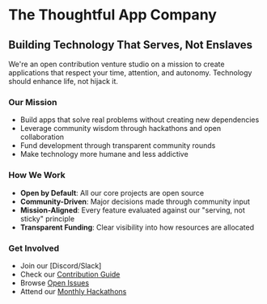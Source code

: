 # The Thoughtful App Company

## Building Technology That Serves, Not Enslaves

We're an open contribution venture studio on a mission to create applications that respect your time, attention, and autonomy. Technology should enhance life, not hijack it.

### Our Mission
- Build apps that solve real problems without creating new dependencies
- Leverage community wisdom through hackathons and open collaboration
- Fund development through transparent community rounds
- Make technology more humane and less addictive

### How We Work
- **Open by Default**: All our core projects are open source
- **Community-Driven**: Major decisions made through community input
- **Mission-Aligned**: Every feature evaluated against our "serving, not sticky" principle
- **Transparent Funding**: Clear visibility into how resources are allocated

### Get Involved
- Join our [Discord/Slack]
- Check our [Contribution Guide](link)
- Browse [Open Issues](link)
- Attend our [Monthly Hackathons](link)
